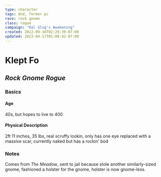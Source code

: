 ```yaml
---
type: character
tags: dnd, former-pc
race: rock gnome
class: rogue
campaign: "Dal Glug's Awakening"
created: 2022-09-16T02:29:39-07:00
updated: 2023-04-17T01:08:42-07:00
---
```

# **Klept Fo**
## *Rock Gnome Rogue*

### **Basics**
#### Age
40s, but hopes to live to 400

#### Physical Description
2ft 11 inches, 35 lbs, real scruffy lookin, only has one eye replaced with a massive scar, currently naked but has a rockin' bod


### **Notes**
Comes from *The Meadow*, sent to jail because stole another similarly-sized gnome, fashioned a holster for the gnome, holster is now gnome-less.

